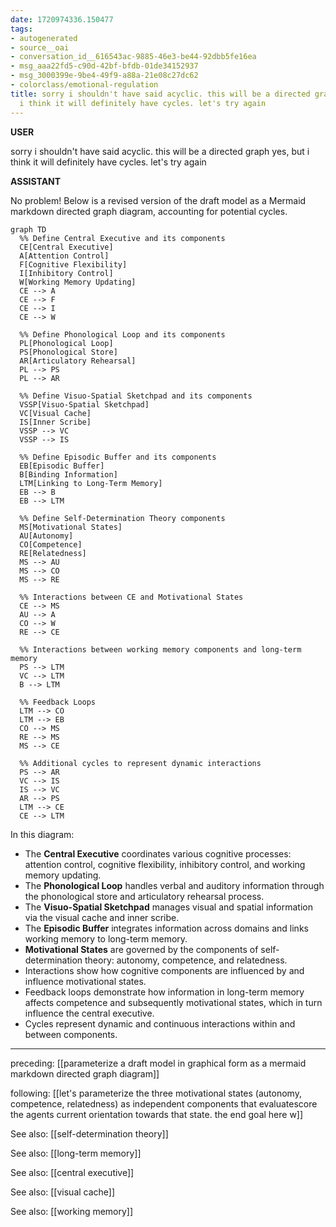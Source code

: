 ```yaml
---
date: 1720974336.150477
tags:
- autogenerated
- source__oai
- conversation_id__616543ac-9885-46e3-be44-92dbb5fe16ea
- msg_aaa22fd5-c90d-42bf-bfdb-01de34152937
- msg_3000399e-9be4-49f9-a88a-21e08c27dc62
- colorclass/emotional-regulation
title: sorry i shouldn't have said acyclic. this will be a directed graph yes, but
  i think it will definitely have cycles. let's try again
---
```


**USER**

sorry i shouldn't have said acyclic. this will be a directed graph yes, but i think it will definitely have cycles. let's try again


**ASSISTANT**

No problem! Below is a revised version of the draft model as a Mermaid markdown directed graph diagram, accounting for potential cycles.

```mermaid
graph TD
  %% Define Central Executive and its components
  CE[Central Executive]
  A[Attention Control]
  F[Cognitive Flexibility]
  I[Inhibitory Control]
  W[Working Memory Updating]
  CE --> A
  CE --> F
  CE --> I
  CE --> W
  
  %% Define Phonological Loop and its components
  PL[Phonological Loop]
  PS[Phonological Store]
  AR[Articulatory Rehearsal]
  PL --> PS
  PL --> AR
  
  %% Define Visuo-Spatial Sketchpad and its components
  VSSP[Visuo-Spatial Sketchpad]
  VC[Visual Cache]
  IS[Inner Scribe]
  VSSP --> VC
  VSSP --> IS
  
  %% Define Episodic Buffer and its components
  EB[Episodic Buffer]
  B[Binding Information]
  LTM[Linking to Long-Term Memory]
  EB --> B
  EB --> LTM

  %% Define Self-Determination Theory components
  MS[Motivational States]
  AU[Autonomy]
  CO[Competence]
  RE[Relatedness]
  MS --> AU
  MS --> CO
  MS --> RE
  
  %% Interactions between CE and Motivational States
  CE --> MS
  AU --> A
  CO --> W
  RE --> CE

  %% Interactions between working memory components and long-term memory
  PS --> LTM
  VC --> LTM
  B --> LTM

  %% Feedback Loops
  LTM --> CO
  LTM --> EB
  CO --> MS
  RE --> MS
  MS --> CE

  %% Additional cycles to represent dynamic interactions
  PS --> AR
  VC --> IS
  IS --> VC
  AR --> PS
  LTM --> CE
  CE --> LTM
```

In this diagram:
- The **Central Executive** coordinates various cognitive processes: attention control, cognitive flexibility, inhibitory control, and working memory updating.
- The **Phonological Loop** handles verbal and auditory information through the phonological store and articulatory rehearsal process.
- The **Visuo-Spatial Sketchpad** manages visual and spatial information via the visual cache and inner scribe.
- The **Episodic Buffer** integrates information across domains and links working memory to long-term memory.
- **Motivational States** are governed by the components of self-determination theory: autonomy, competence, and relatedness.
- Interactions show how cognitive components are influenced by and influence motivational states.
- Feedback loops demonstrate how information in long-term memory affects competence and subsequently motivational states, which in turn influence the central executive.
- Cycles represent dynamic and continuous interactions within and between components.


---

preceding: [[parameterize a draft model in graphical form as a mermaid markdown directed graph diagram]]  


following: [[let's parameterize the three motivational states (autonomy, competence, relatedness) as independent components that evaluatescore the agents current orientation towards that state. the end goal here w]]

See also: [[self-determination theory]]


See also: [[long-term memory]]


See also: [[central executive]]


See also: [[visual cache]]


See also: [[working memory]]